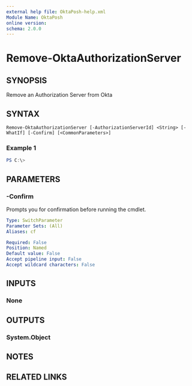 ```yaml
---
external help file: OktaPosh-help.xml
Module Name: OktaPosh
online version:
schema: 2.0.0
---
```


# Remove-OktaAuthorizationServer

## SYNOPSIS
Remove an Authorization Server from Okta

## SYNTAX

```
Remove-OktaAuthorizationServer [-AuthorizationServerId] <String> [-WhatIf] [-Confirm] [<CommonParameters>]
```

### Example 1
```powershell
PS C:\>
```

## PARAMETERS
<!-- #include "./params/authServerId.md" -->

### -Confirm
Prompts you for confirmation before running the cmdlet.

```yaml
Type: SwitchParameter
Parameter Sets: (All)
Aliases: cf

Required: False
Position: Named
Default value: False
Accept pipeline input: False
Accept wildcard characters: False
```

<!-- #include "./params/whatif-confirm.md" -->
<!-- #include "./params/common-parameters.md" -->


## INPUTS

### None

## OUTPUTS

### System.Object
## NOTES

## RELATED LINKS
